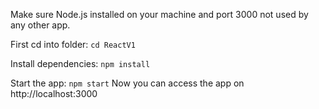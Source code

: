 Make sure Node.js installed on your machine and port 3000 not used by any other app.

First cd into folder:
``
cd ReactV1
``

Install dependencies:
``
npm install
``

Start the app:
``
npm start
``
Now you can access the app on http://localhost:3000 
